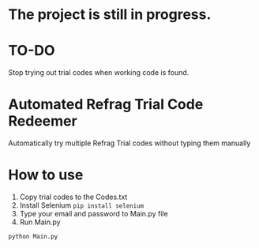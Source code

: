 # The project is still in progress.
# TO-DO
Stop trying out trial codes when working code is found.


# Automated Refrag Trial Code Redeemer
Automatically try multiple Refrag Trial codes without typing them manually

# How to use

1. Copy trial codes to the Codes.txt
2. Install Selenium `pip install selenium`
3. Type your email and password to Main.py file
4. Run Main.py
 ```
python Main.py
```





